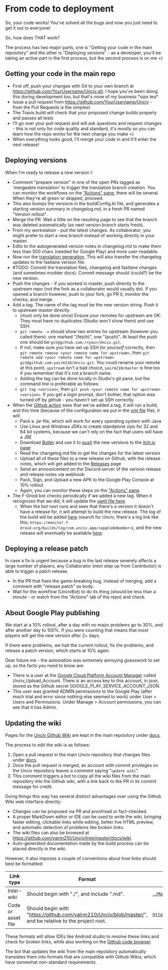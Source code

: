 # From code to deployment

So, your code works! You've solved all the bugs and now you just need to get it out to everyone!

So, how does THAT work?

The process has two major parts, one is "Getting your code in the main repository" and the other is "Deploying versions" - as a developer, you'll be taking an active part in the first process, but the second process is on me =)

## Getting your code in the main repo

-   First off, push your changes with Git to your own branch at https://github.com/YourUsername/Unciv.git. I hope you've been doing this during development too, but that's none of my business \*sips tea\*
-   Issue a pull request from https://github.com/YourUsername/Unciv - from the Pull Requests is the simplest
-   The Travis build will check that your proposed change builds properly and passes all tests
-   I'll go over your pull request and will ask questions and request changes - this is not only for code quality and standard, it's mostly so you can learn how the repo works for the next change you make =)
-   When everything looks good, I'll merge your code in and it'll enter the next release!

## Deploying versions

When I'm ready to release a new version I:

-   Comment "prepare version" in one of the open PRs tagged as 'mergeable translation' to trigger the translation branch creation.
    You can monitor the workflows on the ["Actions" pane](https://github.com/yairm210/Unciv/actions), there will be several. When they're all green or skipped, proceed.
-   This also bumps the versions in the buildConfig.kt file, and generates a starting version summary in changelog.md, in a fresh PR named "Version rollout".
-   Merge the PR. Wait a little on the resulting page to see that the branch was deleted automatically (so next version branch starts fresh).
-   From my workstation - pull the latest changes. As collaborator, you might prefer to start a new branch instead of working directly in your master.
-   Edits to the autogenerated version notes in changelog.md to make them less than 500 chars (needed for Google Play) and more user-readable.
-   Now run the [translation generation](../Other/Translating.md#translation-generation---for-developers). This will also transfer the changelog updates to the fastlane version file.
-   #TODO: Commit the translation files, changelog and fastlane changes (and sometimes modder docs). Commit message should (could?) be the new version.
-   Push the changes - if you worked in master, push directly to the upstream repo (not the fork as a collaborator would usually do). If you opened a branch however, push to your fork, go PR it, monitor the checks, and merge.
-   Add a tag. The name of the tag must be the new version string. Push it to upstream master directly.
    -   (must only be done once) Ensure your remotes for upstream are OK: They must have no duplicates (Studio _won't_ show them) and use SSH:
    -   `git remote -v` should show two entries for upstream (however you called them): one marked "(fetch)", one "(push)". At least the push one should be `git@github.com:/<you>/Unciv.git`.
    -   If not, make sure you have set up SSH _for yourself_ correctly, then `git remote remove <your remote name for upstream>`, then `git remote add <your remote name for upstream> git@github.com:yairm210/Unciv.git`. You could rename your remote at this point, `upstream` isn't a bad choice, `yairm210/master` is fine too if you remember that it's not a branch name.
    -   Adding the tag can be done locally in Studio's git pane, but the command line is preferable as follows:
    -   `git tag <version>`, then `git push <your remote name for upstream> <version>`. If you get a login prompt, don't bother, that option was turned off by github - you haven't set up SSH correctly.
-   When the [Github action](https://github.com/yairm210/Unciv/actions/workflows/buildAndDeploy.yml) sees that we've added a tag, it will run a build, and this time (because of the configuration we put in the [yml file](https://github.com/yairm210/Unciv/blob/master/.github/workflows/buildAndDeploy.yml) file), it will:
    -   Pack a .jar file, which will work for every operating system with Java
    -   Use Linux and Windows JDKs to create standalone zips for 32 and 64 bit systems, because we can't rely on the fact that users will have a JRE
    -   Download [Butler](https://itch.io/docs/butler/installing.html) and use it to [push](https://itch.io/docs/butler/pushing.html) the new versions to the [itch.io page](https://yairm210.itch.io/unciv)
    -   Read the changelog.md file to get the changes for the latest version
    -   Upload all of these files to a new release on Github, with the release notes, which will get added to the [Releases](https://github.com/yairm210/Unciv/releases) page
    -   Send an announcement on the Discord server of the version release and release notes via webhook
    -   Pack, Sign, and Upload a new APK to the Google Play Console at 10% rollout
    -   Again, you can monitor these steps on the ["Actions" pane](https://github.com/yairm210/Unciv/actions).
-   The F-Droid bot checks periodically if we added a new tag. When it recognizes that we did, it will update the [yaml file here](https://gitlab.com/fdroid/fdroiddata/blob/master/metadata/com.unciv.app.yml).
    -   When the bot next runs and sees that there's a version it doesn't have a release for, it will attempt to build the new release. The log of the build will be added [here](https://monitor.f-droid.org/builds/build) (search for Unciv, there's a log link like this: `https://monitor.f-droid.org/builds/log/com.unciv.app/<appCodeNumber>`), and the new release will eventually be available [here](https://f-droid.org/en/packages/com.unciv.app/).

## Deploying a release patch

In case a fix is urgent because a bug in the last release severely affects a large number of players, any Collaborator (next step up from Contributor) is able to trigger a patch release.

- In the PR that fixes the game-breaking bug, instead of merging, add a comment with "release patch" as body.
- Wait for the workflow (UncivBot) to do its thing (should be less than a minute - or watch from the "Actions" tab of the repo) and check.

## About Google Play publishing

We start at a 10% rollout, after a day with no major problems go to 30%, and after another day to 100%. If you were counting that means that most players will get the new version after 2+ days.

If there were problems, we halt the current rollout, fix the problems, and release a patch version, which starts at 10% again.

Dear future me - the automation was extremely annoying guesswork to set up, so the facts you need to know are:

-   There is a user at the [Google Cloud Platform Account Manager](https://console.cloud.google.com/iam-admin/iam) called Unciv_Upload_Account. There is an access key to this account, in json, stored as the Github secret GOOGLE_PLAY_SERVICE_ACCOUNT_JSON.
-   This user was granted ADMIN permissions to the Google Play (after much trial and error since nothing else seemed to work) under User > Users and Permissions. Under Manage > Account permissions, you can see that it has Admin.

## Updating the wiki

Pages for the [Unciv Github Wiki](https://github.com/yairm210/Unciv/wiki/) are kept in the main repository under [docs](https://github.com/yairm210/Unciv/tree/master/docs).

The process to edit the wiki is as follows:

1. Open a pull request in the main Unciv repository that changes files under [docs](https://github.com/yairm210/Unciv/tree/master/docs).
2. Once the pull request is merged, an account with commit privileges on the Unciv repository leaves a comment saying "`update wiki`".
3. This comment triggers a bot to copy all the wiki files from the main repository into the Github wiki, with a link back to the PR in its commit message for credit.

Doing things this way has several distinct advantages over using the Github Wiki web interface directly:

-   Changes can be proposed via PR and proofread or fact-checked.
-   A proper MarkDown editor or IDE can be used to write the wiki, bringing faster editing, clickable links while editing, better live HTML preview, and automatic detection of problems like broken links.
-   The wiki files can also be browsed at https://github.com/yairm210/Unciv/tree/master/docs/wiki.
-   Auto-generated documentation made by the build process can be placed directly in the wiki.

However, it also imposes a couple of conventions about how links should best be formatted:

| Link type | Format | Example |
| --------- | ------ | ------- |
| Inter-wiki | Should begin with "./", and include ".md". | [`./Mods.md#other`](../Modders/Mods.md#other) |
| Code or asset file | Should begin with "https://github.com/yairm210/Unciv/blob/master/", and be relative to the project root. | [`https://github.com/yairm210/Unciv/blob/master/android/assets/game.png`](https://github.com/yairm210/Unciv/blob/master/android/assets/game.png) |

These formats will allow IDEs like Android studio to resolve these links and check for broken links, while also working on the [Github code browser](https://github.com/yairm210/Unciv/tree/master/docs).

The bot that updates the wiki from the main repository automatically translates them into formats that are compatible with Github Wikis, which have somewhat non-standard requirements.
